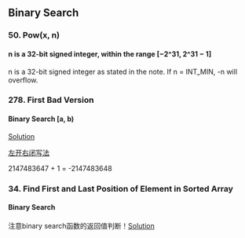 ## Binary Search

### 50. Pow(x, n)
#### n is a 32-bit signed integer, within the range [−2^31, 2^31 − 1]
n is a 32-bit signed integer as stated in the note. If n = INT_MIN, -n will overflow.


### 278. First Bad Version
#### Binary Search [a, b)
[Solution](https://github.com/PepperGo/Leetcode_Algorithms/blob/master/278.%20First%20Bad%20Version)    

[左开右闭写法](https://www.zhihu.com/question/36132386/answer/530313852)   

2147483647 + 1 = -2147483648


### 34. Find First and Last Position of Element in Sorted Array
#### Binary Search
注意binary search函数的返回值判断！[Solution](https://github.com/PepperGo/Leetcode_Algorithms/blob/master/034.%20Find%20First%20and%20Last%20Position%20of%20Element%20in%20Sorted%20Array)    



